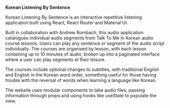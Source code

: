 **Korean Listening By Sentence**

Korean Listening By Sentence is an interactive repetitive listening application built using React, React Router and Material UI.

Built in collaboration with Andrew Rombach, this audio application catalogues individual audio segments from Talk To Me In Korean
audio course lessons. Users can play any sentence or segment of the audio script individually.
The courses are organised by lesson, with each lesson containing up to 10 minutes of audio, broken up into a paginated interface where
a user can play segments at their leisure.

The courses include optional changes to subtitles, with traditional English and English in the Korean word order, something
useful for those having trouble with the reversal of words when learning a language like Korean.

The website uses modular components to take audio files, passing information through props and using hooks like useState to populate the view.
